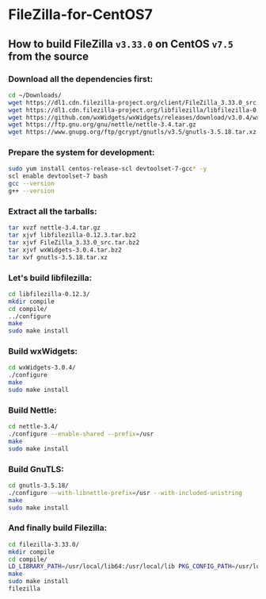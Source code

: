 # FileZilla-for-CentOS7

## How to build FileZilla `v3.33.0` on CentOS `v7.5` from the source

### Download all the dependencies first:

```bash
cd ~/Downloads/
wget https://dl1.cdn.filezilla-project.org/client/FileZilla_3.33.0_src.tar.bz2
wget https://dl1.cdn.filezilla-project.org/libfilezilla/libfilezilla-0.12.3.tar.bz2
wget https://github.com/wxWidgets/wxWidgets/releases/download/v3.0.4/wxWidgets-3.0.4.tar.bz2
wget https://ftp.gnu.org/gnu/nettle/nettle-3.4.tar.gz
wget https://www.gnupg.org/ftp/gcrypt/gnutls/v3.5/gnutls-3.5.18.tar.xz
```

### Prepare the system for development:

```bash
sudo yum install centos-release-scl devtoolset-7-gcc* -y
scl enable devtoolset-7 bash
gcc --version
g++ --version
```

### Extract all the tarballs:

```bash
tar xvzf nettle-3.4.tar.gz
tar xjvf libfilezilla-0.12.3.tar.bz2
tar xjvf FileZilla_3.33.0_src.tar.bz2
tar xjvf wxWidgets-3.0.4.tar.bz2
tar xvf gnutls-3.5.18.tar.xz
```

### Let's build libfilezilla:

```bash
cd libfilezilla-0.12.3/
mkdir compile
cd compile/
../configure
make
sudo make install
```

### Build wxWidgets:

```bash
cd wxWidgets-3.0.4/
./configure
make
sudo make install
```

### Build Nettle:

```bash
cd nettle-3.4/
./configure --enable-shared --prefix=/usr
make
sudo make install
```

### Build GnuTLS:

```bash
cd gnutls-3.5.18/
./configure --with-libnettle-prefix=/usr --with-included-unistring
make
sudo make install
```

### And finally build Filezilla:

```bash
cd filezilla-3.33.0/
mkdir compile
cd compile/
LD_LIBRARY_PATH=/usr/local/lib64:/usr/local/lib PKG_CONFIG_PATH=/usr/local/lib/pkgconfig ../configure
make
sudo make install
filezilla
```
